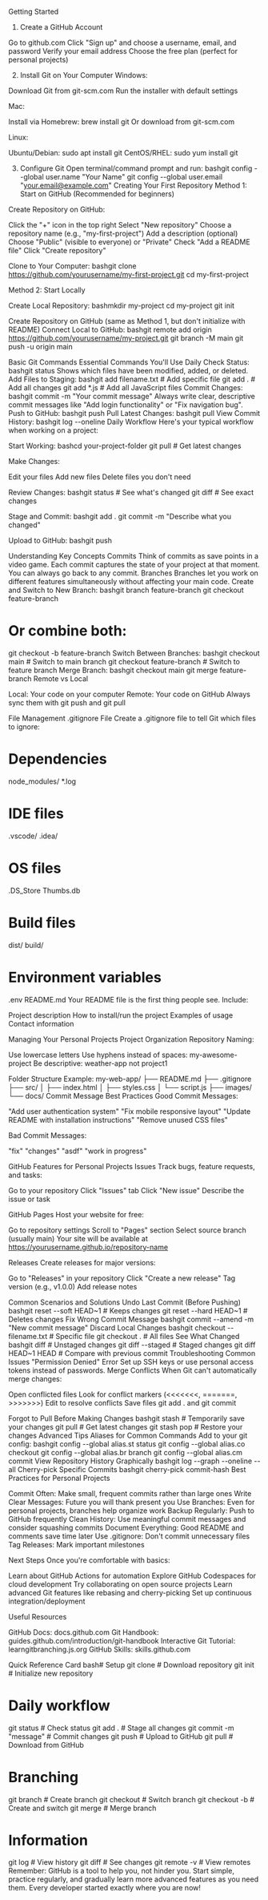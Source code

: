 Getting Started
1. Create a GitHub Account

Go to github.com
Click "Sign up" and choose a username, email, and password
Verify your email address
Choose the free plan (perfect for personal projects)

2. Install Git on Your Computer
Windows:

Download Git from git-scm.com
Run the installer with default settings

Mac:

Install via Homebrew: brew install git
Or download from git-scm.com

Linux:

Ubuntu/Debian: sudo apt install git
CentOS/RHEL: sudo yum install git

3. Configure Git
Open terminal/command prompt and run:
bashgit config --global user.name "Your Name"
git config --global user.email "your.email@example.com"
Creating Your First Repository
Method 1: Start on GitHub (Recommended for beginners)

Create Repository on GitHub:

Click the "+" icon in the top right
Select "New repository"
Choose a repository name (e.g., "my-first-project")
Add a description (optional)
Choose "Public" (visible to everyone) or "Private"
Check "Add a README file"
Click "Create repository"


Clone to Your Computer:
bashgit clone https://github.com/yourusername/my-first-project.git
cd my-first-project


Method 2: Start Locally

Create Local Repository:
bashmkdir my-project
cd my-project
git init

Create Repository on GitHub (same as Method 1, but don't initialize with README)
Connect Local to GitHub:
bashgit remote add origin https://github.com/yourusername/my-project.git
git branch -M main
git push -u origin main


Basic Git Commands
Essential Commands You'll Use Daily
Check Status:
bashgit status
Shows which files have been modified, added, or deleted.
Add Files to Staging:
bashgit add filename.txt        # Add specific file
git add .                   # Add all changes
git add *.js               # Add all JavaScript files
Commit Changes:
bashgit commit -m "Your commit message"
Always write clear, descriptive commit messages like "Add login functionality" or "Fix navigation bug".
Push to GitHub:
bashgit push
Pull Latest Changes:
bashgit pull
View Commit History:
bashgit log --oneline
Daily Workflow
Here's your typical workflow when working on a project:

Start Working:
bashcd your-project-folder
git pull  # Get latest changes

Make Changes:

Edit your files
Add new files
Delete files you don't need


Review Changes:
bashgit status          # See what's changed
git diff            # See exact changes

Stage and Commit:
bashgit add .
git commit -m "Describe what you changed"

Upload to GitHub:
bashgit push


Understanding Key Concepts
Commits
Think of commits as save points in a video game. Each commit captures the state of your project at that moment. You can always go back to any commit.
Branches
Branches let you work on different features simultaneously without affecting your main code.
Create and Switch to New Branch:
bashgit branch feature-branch
git checkout feature-branch
# Or combine both:
git checkout -b feature-branch
Switch Between Branches:
bashgit checkout main           # Switch to main branch
git checkout feature-branch # Switch to feature branch
Merge Branch:
bashgit checkout main
git merge feature-branch
Remote vs Local

Local: Your code on your computer
Remote: Your code on GitHub
Always sync them with git push and git pull

File Management
.gitignore File
Create a .gitignore file to tell Git which files to ignore:
# Dependencies
node_modules/
*.log

# IDE files
.vscode/
.idea/

# OS files
.DS_Store
Thumbs.db

# Build files
dist/
build/

# Environment variables
.env
README.md
Your README file is the first thing people see. Include:

Project description
How to install/run the project
Examples of usage
Contact information

Managing Your Personal Projects
Project Organization
Repository Naming:

Use lowercase letters
Use hyphens instead of spaces: my-awesome-project
Be descriptive: weather-app not project1

Folder Structure Example:
my-web-app/
├── README.md
├── .gitignore
├── src/
│   ├── index.html
│   ├── styles.css
│   └── script.js
├── images/
└── docs/
Commit Message Best Practices
Good Commit Messages:

"Add user authentication system"
"Fix mobile responsive layout"
"Update README with installation instructions"
"Remove unused CSS files"

Bad Commit Messages:

"fix"
"changes"
"asdf"
"work in progress"

GitHub Features for Personal Projects
Issues
Track bugs, feature requests, and tasks:

Go to your repository
Click "Issues" tab
Click "New issue"
Describe the issue or task

GitHub Pages
Host your website for free:

Go to repository settings
Scroll to "Pages" section
Select source branch (usually main)
Your site will be available at https://yourusername.github.io/repository-name

Releases
Create releases for major versions:

Go to "Releases" in your repository
Click "Create a new release"
Tag version (e.g., v1.0.0)
Add release notes

Common Scenarios and Solutions
Undo Last Commit (Before Pushing)
bashgit reset --soft HEAD~1  # Keeps changes
git reset --hard HEAD~1  # Deletes changes
Fix Wrong Commit Message
bashgit commit --amend -m "New commit message"
Discard Local Changes
bashgit checkout -- filename.txt  # Specific file
git checkout .                 # All files
See What Changed
bashgit diff                    # Unstaged changes
git diff --staged          # Staged changes
git diff HEAD~1 HEAD       # Compare with previous commit
Troubleshooting Common Issues
"Permission Denied" Error
Set up SSH keys or use personal access tokens instead of passwords.
Merge Conflicts
When Git can't automatically merge changes:

Open conflicted files
Look for conflict markers (<<<<<<<, =======, >>>>>>>)
Edit to resolve conflicts
Save files
git add . and git commit

Forgot to Pull Before Making Changes
bashgit stash           # Temporarily save your changes
git pull            # Get latest changes
git stash pop       # Restore your changes
Advanced Tips
Aliases for Common Commands
Add to your git config:
bashgit config --global alias.st status
git config --global alias.co checkout
git config --global alias.br branch
git config --global alias.cm commit
View Repository History Graphically
bashgit log --graph --oneline --all
Cherry-pick Specific Commits
bashgit cherry-pick commit-hash
Best Practices for Personal Projects

Commit Often: Make small, frequent commits rather than large ones
Write Clear Messages: Future you will thank present you
Use Branches: Even for personal projects, branches help organize work
Backup Regularly: Push to GitHub frequently
Clean History: Use meaningful commit messages and consider squashing commits
Document Everything: Good README and comments save time later
Use .gitignore: Don't commit unnecessary files
Tag Releases: Mark important milestones

Next Steps
Once you're comfortable with basics:

Learn about GitHub Actions for automation
Explore GitHub Codespaces for cloud development
Try collaborating on open source projects
Learn advanced Git features like rebasing and cherry-picking
Set up continuous integration/deployment

Useful Resources

GitHub Docs: docs.github.com
Git Handbook: guides.github.com/introduction/git-handbook
Interactive Git Tutorial: learngitbranching.js.org
GitHub Skills: skills.github.com

Quick Reference Card
bash# Setup
git clone <url>              # Download repository
git init                     # Initialize new repository

# Daily workflow
git status                   # Check status
git add .                    # Stage all changes
git commit -m "message"      # Commit changes
git push                     # Upload to GitHub
git pull                     # Download from GitHub

# Branching
git branch <name>            # Create branch
git checkout <branch>        # Switch branch
git checkout -b <branch>     # Create and switch
git merge <branch>           # Merge branch

# Information
git log                      # View history
git diff                     # See changes
git remote -v                # View remotes
Remember: GitHub is a tool to help you, not hinder you. Start simple, practice regularly, and gradually learn more advanced features as you need them. Every developer started exactly where you are now!
